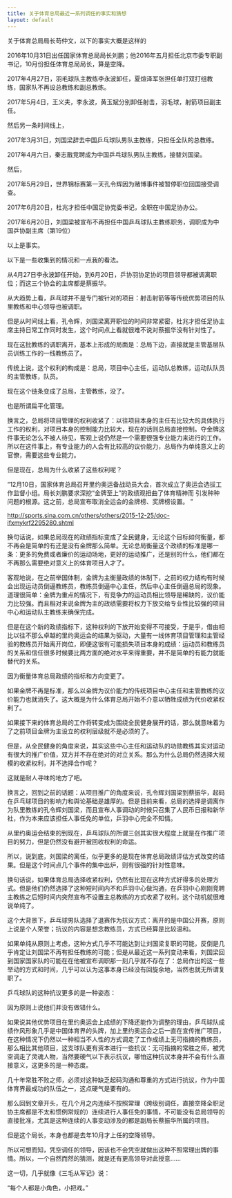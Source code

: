 ```yaml
---
title: 关于体育总局最近一系列调任的事实和猜想
layout: default
---
```


关于体育总局局长苟仲文，以下的事实大概是这样的

2016年10月31日出任国家体育总局局长刘鹏；他2016年五月担任北京市委专职副书记，10月份担任体育总局局长，算是空降。

2017年4月27日，羽毛球队主教练李永波卸任，夏煊泽军张担任单打双打组教练，国家队不再设总教练和副总教练。

2017年5月4日，王义夫，李永波，黄玉斌分别卸任射击，羽毛球，射箭项目副主任。


然后另一条时间线上，

2017年3月31日，刘国梁辞去中国乒乓球队男队主教练，只担任全队的总教练。

2017年4月六日，秦志戬竞聘成为中国乒乓球队男队主教练，接替刘国梁。

然后，

2017年5月29日，世界锦标赛第一天孔令辉因为赌博事件被暂停职位回国接受调查。

2017年6月20日，杜兆才担任中国足协党委书记，全职在中国足协办公。

2017年6月20日，刘国梁被宣布不再担任中国乒乓球队主教练职务，调职成为中国乒协副主席（第19位）

以上是事实。

以下是一些收集到的情况和一点我的看法。

从4月27日李永波卸任开始，到6月20日，乒协羽协足协的项目领导都被调离职位；而这三个协会的主席都是蔡振华。

从大趋势上看，乒乓球并不是专门被针对的项目：射击射箭等等传统优势项目的队里教练和中心领导也被调职。

但是从时间线上看，孔令辉，刘国梁离开职位的时间非常紧密，杜兆才担任足协主席主持日常工作同时发生，这个时间点上看就很难不说对蔡振华没有针对性了。

现在这批教练的调职离开，基本上形成的局面是：总局下边，直接就是主管基层队员训练工作的一线教练员了。

传统上说，这个权利的构成是：总局，项目中心主任，运动队总教练，运动队队员的主管教练，队员。

现在这个链条变成了总局，主管教练，没了。

也是所谓扁平化管理。

换言之，总局将项目管理的权利收紧了：以往项目本身的主任有比较大的具体执行工作的权利，对项目本身的控制能力比较大，现在的话则总局直接控制。夺金牌这件事无论怎么不被人待见，客观上说仍然是一个需要很强专业能力来进行的工作。所以在这件事上，有专业能力的人会有比较高的议价能力，总局作为单纯意义上的官僚，需要这些专业能力。

但是现在，总局为什么收紧了这些权利呢？

“12月10日，国家体育总局召开里约奥运备战动员大会，首次成立了奥运会选拔工作监督小组。局长刘鹏要求深挖“金牌至上”的政绩观扭曲了体育精神而 引发种种问题的根源。这之前，总局宣布取消全运会的金牌榜、奖牌榜设置。 ”

http://sports.sina.com.cn/others/others/2015-12-25/doc-ifxmykrf2295280.shtml

换句话说，如果总局现在的政绩指标变成了全民健身，无论这个目标如何衡量，都不再会是简单的有还是没有金牌那么简单。无论总局衡量这个政绩的标准是哪一条：更多的免费或者廉价的运动场地，更好的运动推广，还是别的什么，他们都在不再那么需要绝对意义上的体育项目人才了。

客观地说，在之前举国体制，金牌为主衡量政绩的体制下，之前的权力结构有时候会出现运动员倒逼教练员，教练员倒逼中心主任，然后中心主任倒逼总局的现象。道理很简单：金牌为重点的情况下，有竞争力的运动员相比领导是稀缺的，议价能力比较强。而且相对来说金牌为主的政绩需要将权力下放交给专业性比较强的项目中心和运动队主教练来确保完成。

但是在这个新的政绩指标下，这种权利的下放开始变得不可接受，于是乎，借由相比以往不那么卓越的里约奥运会的结果为驱动，大量有一线体育项目管理和主管经验的教练员开始离开岗位，即便这很有可能损失项目本身的成绩：运动员和教练员的关系和信任很多时候要比两方面的绝对水平来得重要，并不是简单的有能力就能替代的关系。

因为衡量体育总局政绩的指标和方向变更了。

如果金牌不再是标准，那么以金牌为议价能力的传统项目中心主任和主管教练的议价能力也就消失了。这大概是为什么体育总局开始不介意以牺牲成绩为代价收紧权利了。

如果接下来的体育总局的工作将转变成为围绕全民健身展开的话，那么就意味着为了之前项目金牌为主设立的权利层级就不是必须的了。

但是，从全民健身的角度来说，其实这些中心主任和运动队的功勋教练其实对运动有很大的推广价值，双方并不存在绝对的对立关系。那么为什么总局仍然选择大规模的收紧权利，并不选择合作呢？

这就是耐人寻味的地方了吧。

换言之，回到之前的话题：从项目推广的角度来说，孔令辉刘国梁到蔡振华，起码在乒乓球项目的影响力和舆论基础是雄厚的。但是目前来看，总局的选择是调离作为队里教练的孔令辉刘国梁，而且宣布人事调动的时候只召集了人民币日报和新华社，作为本来应该担任人事任免的单位，乒羽中心完全不知情。

从里约奥运会结束的到现在，乒乓球队的所谓三创其实很大程度上就是在作推广项目的努力，但是仍然没有避开被回收权利的命运。

所以，说到底，刘国梁的离任，似乎更多的是现在体育总局政绩评估方式改变的结果。但是这个时间点几个事件的集中出炉，则有很强的针对性意味。

换句话说，如果体育总局选择收紧权利，仍然有比现在这种方式好得多的处理方式。但是他们仍然选择了这种短时间内不和乒羽中心做沟通，在乒羽中心刚刚竞聘主教练之后短时间内突然宣布不设置主总教练的方式收紧了权利。这个动机就很难说单纯了。

这个大背景下，乒乓球男队选择了退赛作为抗议方式：离开的是中国公开赛，原则上说是个人荣誉；抗议的内容是想念教练员，方式已经算是比较温和。

如果单纯从原则上考虑，这种方式几乎不可能达到让刘国梁复职的可能，反倒是几乎肯定让刘国梁不再有担任教练的可能；但是从最近这一系列变动来看，刘国梁回到国家国家队的可能在在他被宣布调职那一刻几乎就不存在了：总局作出的这一些举动的方式和时间，几乎可以认为这事本身已经没有回旋余地，当然也就无所谓复职了。

乒乓球队的这种抗议更多的是一种姿态：

因为原则上说他们并没有做错什么。

如果说其他优势项目在里约奥运会上成绩的下降还能作为调整的理由，乒乓球队成绩作风形象几乎是中国体育界的头牌，加上里约奥运会之后一直在宣传推广项目，在这种情况下仍然以一种相当不人性的方式调走了工作成绩上无可指摘的教练员，那么相比其他项目，这支球队更有资本进行一些抗议：无可指摘的常胜之师，被凭空调走了灵魂人物，当然要硬气以下表示抗议，哪怕这种抗议本身并不会有什么直接意义，这更多的是一种态度。

几十年常胜不败之师，必须对这种缺乏起码沟通和尊重的方式进行抗议，作为中国体育界最成功的队伍之一，这点硬气是要有的。

那么回到文章开头，在几个月之内连续不按照常理（跨级别调任，直接空降全职足协主席都是不太和惯例常规的）连续进行人事任免的事情，不可能没有总局领导的直接批准，尤其是这种连续的人事变动涉及的都是副局长蔡振华所属的项目。

但是这个局长，本身也都是去年10月才上任的空降领导。

所以可想而知，凭空调任的领导，因该也不会凭空就做出这种不照常理出牌的事情。所以，一个自然而然的猜测，就是还有更高领导对此授意……

这一切，几乎就像《三毛从军记》说：

“每个人都是小角色，小把戏。”
